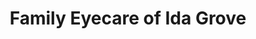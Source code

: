 ---
title: "Family Eyecare of Ida Grove"
url: /ida-grove/family-eyecare-of-ida-grove/
shop: optician
---